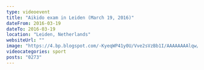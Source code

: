 ```yaml
---
type: videoevent
title: "Aikido exam in Leiden (March 19, 2016)"
dateFrom: 2016-03-19
dateTo: 2016-03-19
location: "Leiden, Netherlands"
websiteUrl: ""
image: "https://4.bp.blogspot.com/-KyeqWP41y0U/Vve2sVzBb1I/AAAAAAAAlqw/MRBE2DMvC5QfDd0rpD5K1eYyFTZJyaeQA/s1600/2016-03-19%2B-%2Blenteschool-2016.picasaweb.jpg"
videocategories: sport
posts: "0273"
---
```

